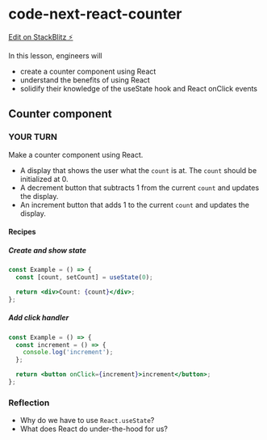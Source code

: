 # code-next-react-counter

[Edit on StackBlitz ⚡️](https://stackblitz.com/edit/code-next-react-counter)

In this lesson, engineers will

- create a counter component using React
- understand the benefits of using React
- solidify their knowledge of the useState hook and React onClick events

## Counter component

### YOUR TURN

Make a counter component using React.

- A display that shows the user what the `count` is at. The `count` should be initialized at 0. 
- A decrement button that subtracts 1 from the current `count` and updates the display.
- An increment button that adds 1 to the current `count` and updates the display.

#### Recipes

##### Create and show state

```jsx
const Example = () => {
  const [count, setCount] = useState(0);

  return <div>Count: {count}</div>;
};
```

##### Add click handler

```jsx
const Example = () => {
  const increment = () => {
    console.log('increment');
  };

  return <button onClick={increment}>increment</button>;
};
```

### Reflection

- Why do we have to use `React.useState`?
- What does React do under-the-hood for us?